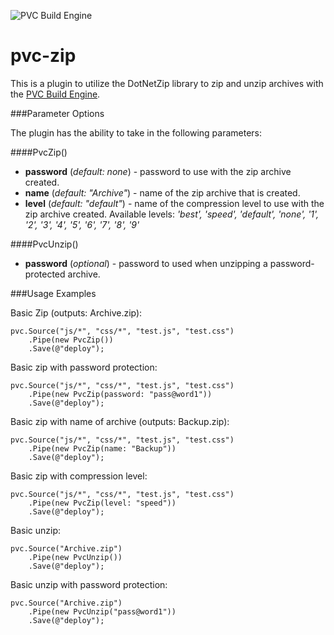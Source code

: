 ![PVC Build Engine](http://i.imgur.com/vyROdJJ.png)

pvc-zip
===========

This is a plugin to utilize the DotNetZip library to zip and unzip archives with the [PVC Build Engine](https://github.com/pvcbuild).

###Parameter Options

The plugin has the ability to take in the following parameters:

####PvcZip()

* **password** (*default: none*) - password to use with the zip archive created.
* **name** (*default: "Archive"*) - name of the zip archive that is created.
* **level** (*default: "default"*) - name of the compression level to use with the zip archive created. Available levels: *'best', 'speed', 'default', 'none', '1', '2', '3', '4', '5', '6', '7', '8', '9'*
	
####PvcUnzip()

* **password** (*optional*) - password to used when unzipping a password-protected archive.

###Usage Examples

Basic Zip (outputs: Archive.zip):

```
pvc.Source("js/*", "css/*", "test.js", "test.css")
	.Pipe(new PvcZip())
	.Save(@"deploy");
```

Basic zip with password protection:

```
pvc.Source("js/*", "css/*", "test.js", "test.css")
	.Pipe(new PvcZip(password: "pass@word1"))
	.Save(@"deploy");
```

Basic zip with name of archive (outputs: Backup.zip):

```
pvc.Source("js/*", "css/*", "test.js", "test.css")
	.Pipe(new PvcZip(name: "Backup"))
	.Save(@"deploy");
```

Basic zip with compression level:

```
pvc.Source("js/*", "css/*", "test.js", "test.css")
	.Pipe(new PvcZip(level: "speed"))
	.Save(@"deploy");
```

Basic unzip:

```
pvc.Source("Archive.zip")
	.Pipe(new PvcUnzip())
	.Save(@"deploy");
```

Basic unzip with password protection:

```
pvc.Source("Archive.zip")
	.Pipe(new PvcUnzip("pass@word1"))
	.Save(@"deploy");
```